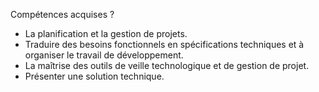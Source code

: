 Compétences acquises ? 

- La planification et la gestion de projets. 
- Traduire des besoins fonctionnels en spécifications techniques et à organiser le travail de développement. 
- La maîtrise des outils de veille technologique et de gestion de projet.
- Présenter une solution technique.
